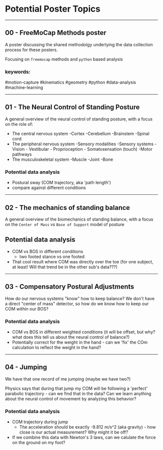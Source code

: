 # Potential Poster Topics
____
## 00 -  FreeMoCap Methods poster

A poster discussing the shared methodolgy underlying the data collection process for these posters.

Focusing on `freemocap` methods and `python` based analysis

### keywords:
#motion-capture
#kinematics
#geometry
#python
#data-analysis
#machine-learning

___
## 01 - The Neural Control of Standing Posture

A general overview of the neural control of standing posture, with a focus on the role of:
- The central nervous system
    -Cortex
    -Cerebellum
    -Brainstem
    -Spinal cord
- The peripheral nervous system
    -Sensory modalities
    -Sensory systems
        - Vision
        - Vestibular
        - Proprioception
        - Somatosensation (touch)
    -Motor pathways
- The musculoskeletal system
    -Muscle
    -Joint
    -Bone

### Potential data analysis
- Postural sway (COM trajectory, aka 'path length')
- compare against different conditions

____
## 02 - The mechanics of standing balance

A general overview of the biomechanics of standing balance, with a focus on the `Center of Mass` vs `Base of Support` model of posture

## Potential data analysis
 - COM vs BOS in different conditions
    - two footed stance  vs one footed
- That cool result where COM was directly over the toe (for one subject, at least! Will that trend be in the other sub's data???)

____

## 03 -  Compensatory Postural Adjustments
How do our nervous systems "know" how to keep balance? We don't have a direct "center of mass" detector, so how do we know how to keep our COM within our BOS?

### Potential data analysis
- COM vs BOS in different weighted conditions (it will be offset, but why? what does this tell us about the neural control of balance?)
- Potentially correct for the weight in the hand - can we 'fix' the COm calculation to reflect the weight in the hand?

___
## 04 - Jumping

We have that one record of me jumping (maybe we have two?)

Physics says that during that jump my COM will be following a 'perfect' parabolic trajectory - can we find that in the data? Can we learn anything about the neural control of movement by analyzing this behavior?

### Potential data analysis
- COM trajectory during jump
    - The acceleration should be exactly -9.812 m/s^2 (aka gravity) - how close is our actual measurement? Why might it be off?
- If we combine this data with Newton's 3 laws, can we calulate the force on the ground on my foot?
